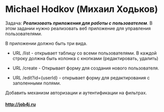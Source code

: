 # Michael Hodkov (Михаил Ходьков)

Задача: ***Реализовать приложения для работы с пользователем***.
В этом задании нужно реализовать веб приложение для управления пользователями.

В приложении должно быть три вида. 

- URL  /list - открывает таблицу со всеми пользователями. В каждой строку должна быть колонка с кнопками (редактировать, удалить)

- URL /create - Открывает форму для создания нового пользователя.

- URL /edit?id={userId} - открывает форму для редактирования с заполенными полями.

Добавить механизм авторизации и аутентификации на фильтрах.


#### http://job4j.ru
